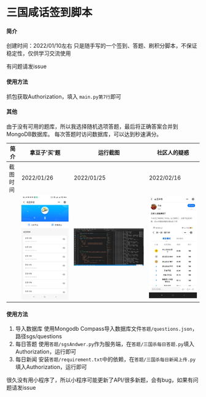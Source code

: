 # 三国咸话签到脚本

#### 简介

创建时间：2022/01/10左右
只是随手写的一个签到、答题、刷积分脚本，不保证稳定性，仅供学习交流使用

有问题请发issue

#### 使用方法

抓包获取Authorization，填入 `main.py第7行`即可

#### 其他

由于没有可用的题库，所以我选择随机选项答题，最后将正确答案合并到MongoDB数据库。
每次答题时访问数据库，可以达到秒速满分。


| 简介 | 拿豆子'买'题 | 运行截图 | 社区人的疑惑 |
| ---- | ---- | ---- | ---- |
| 截图时间 | 2022/01/26 | 2022/01/25 | 2022/02/16 |
|| ![1673442884221](image/readme/1673442884221.png) | ![1673442871300](image/readme/1673442871300.png/) | ![1673442838413](image/readme//1673442838413.png) |

#### 使用方法
1. 导入数据库
   使用Mongodb Compass导入数据库文件`答题/questions.json`，路径sgs/questions
2. 每日答题
    使用`答题/sgsAndwer.py`作为服务端，在`答题/三国杀每日答题.py`填入Authorization，运行即可
3. 每日新闻
   安装`答题/requirement.txt`中的依赖，在`答题/三国杀每日新闻上传.py`填入Authorization，运行即可



很久没有用小程序了，所以小程序可能更新了API/很多新题，会有bug，如果有问题请发issue

